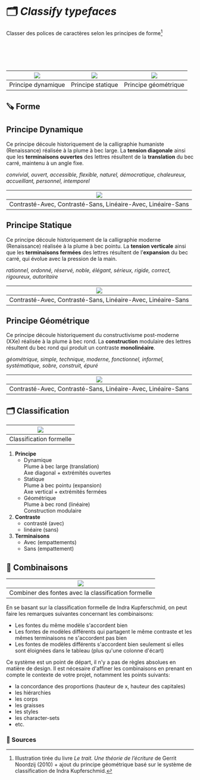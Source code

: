 # 🗂️ *Classify typefaces*
  Classer des polices de caractères selon les principes de forme[^1]
# &nbsp;

| ![](links/Typo_Parameters_02.jpg) | ![](links/Typo_Parameters_03.jpg) | ![](links/Typo_Parameters_04_alt.jpg) |
|:---:|:---:|:---:|
| Principe dynamique           | Principe statique           | Principe géométrique           |

## 🪚 Forme

## Principe Dynamique
Ce principe découle historiquement de la calligraphie humaniste (Renaissance) réalisée à la plume à bec large. La **tension diagonale** ainsi que les **terminaisons ouvertes** des lettres résultent de la **translation** du bec carré, maintenu à un angle fixe.

*convivial, ouvert, accessible, flexible, naturel, démocratique, chaleureux, accueillant, personnel, intemporel*

|![](links/Typo_Classification_1_dynamique.gif) |
|:---:|
| Contrasté-Avec, Contrasté-Sans, Linéaire-Avec, Linéaire-Sans           |

## Principe Statique
Ce principe découle historiquement de la calligraphie moderne (Renaissance) réalisée à la plume à bec pointu. La **tension verticale** ainsi que les **terminaisons fermées** des lettres résultent de l’**expansion** du bec carré, qui évolue avec la pression de la main.

*rationnel, ordonné, réservé, noble, élégant, sérieux, rigide, correct, rigoureux, autoritaire*

|![](links/Typo_Classification_2_statique.gif) |
|:---:|
| Contrasté-Avec, Contrasté-Sans, Linéaire-Avec, Linéaire-Sans           |

## Principe Géométrique
Ce principe découle historiquement du constructivisme post-moderne (XXe) réalisée à la plume à bec rond. La **construction** modulaire des lettres résultent du bec rond qui produit un contraste **monolinéaire**.

*géométrique, simple, technique, moderne, fonctionnel, informel, systématique, sobre, construit, épuré*

|![](links/Typo_Classification_3_geometrique.gif) |
|:---:|
| Contrasté-Avec, Contrasté-Sans, Linéaire-Avec, Linéaire-Sans           |

## 🗂️ Classification

|![](links/Era_Typ_Class_01.jpg) |
|:---:|
| Classification formelle           |

1. **Principe**
   -  Dynamique  
      Plume à bec large (translation)  
      Axe diagonal + extrémités ouvertes  
   -  Statique  
      Plume à bec pointu (expansion)  
      Axe vertical + extrémités fermées  
   -  Géométrique  
      Plume à bec rond (linéaire)  
      Construction modulaire  
2. **Contraste**
   -  contrasté (avec)
   -  linéaire (sans)
3. **Terminaisons**
   -  Avec (empattements)
   -  Sans (empattement)

## 🥂 Combinaisons

|![](links/Pair_Fonts.gif) |
|:---:|
| Combiner des fontes avec la classification formelle           |

En se basant sur la classification formelle de Indra Kupferschmid, on peut faire les remarques suivantes concernant les combinaisons:

- Les fontes du même modèle s'accordent bien
- Les fontes de modèles différents qui partagent le même contraste et les mêmes terminaisons ne s'accordent pas bien
- Les fontes de modèles différents s'accordent bien seulement si elles sont éloignées dans le tableau (plus qu'une colonne d'écart)

Ce système est un point de départ, il n'y a pas de règles absolues en matière de design. Il est nécesaire d'affiner les combinaisons en prenant en compte le contexte de votre projet, notamment les points suivants:

- la concordance des proportions (hauteur de x, hauteur des capitales)
- les hiérarchies
- les corps
- les graisses
- les styles
- les character-sets
- etc.

### 📎 Sources

[^1]: Illustration tirée du livre *Le trait. Une théorie de l’écriture* de Gerrit Noordzij (2010) + ajout du principe géométrique basé sur le système de classification de Indra Kupferschmid.


